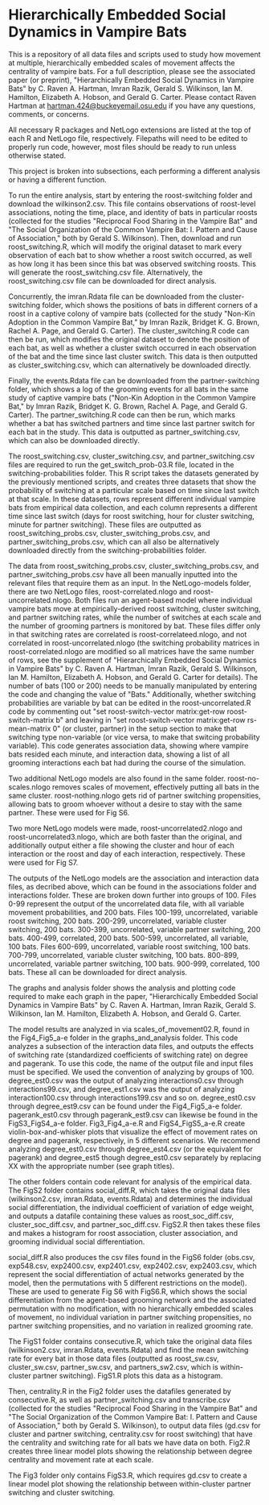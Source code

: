 # Hierarchically Embedded Social Dynamics in Vampire Bats
This is a repository of all data files and scripts used to study how movement at multiple, hierarchically embedded scales of movement affects the centrality of vampire bats. For a full description, please see the associated paper (or preprint), "Hierarchically Embedded Social Dynamics in Vampire Bats" by C. Raven A. Hartman, Imran Razik, Gerald S. Wilkinson, Ian M. Hamilton, Elizabeth A. Hobson, and Gerald G. Carter. Please contact Raven Hartman at hartman.424@buckeyemail.osu.edu if you have any questions, comments, or concerns.

All necessary R packages and NetLogo extensions are listed at the top of each R and NetLogo file, respectively. Filepaths will need to be edited to properly run code, however, most files should be ready to run unless otherwise stated.

This project is broken into subsections, each performing a different analysis or having a different function.

To run the entire analysis, start by entering the roost-switching folder and download the wilkinson2.csv. This file contains observations of roost-level associations, noting the time, place, and identity of bats in particular roosts (collected for the studies "Reciprocal Food Sharing in the Vampire Bat" and "The Social Organization of the Common Vampire Bat: I. Pattern and Cause of Association," both by Gerald S. Wilkinson). Then, download and run roost_switching.R, which will modify the original dataset to mark every observation of each bat to show whether a roost switch occurred, as well as how long it has been since this bat was observed switching roosts. This will generate the roost_switching.csv file. Alternatively, the roost_switching.csv file can be downloaded for direct analysis.

Concurrently, the imran.Rdata file can be downloaded from the cluster-switching folder, which shows the positions of bats in different corners of a roost in a captive colony of vampire bats (collected for the study "Non-Kin Adoption in the Common Vampire Bat," by Imran Razik, Bridget K. G. Brown, Rachel A. Page, and Gerald G. Carter). The cluster_switching.R code can then be run, which modifies the original dataset to denote the position of each bat, as well as whether a cluster switch occurred in each observation of the bat and the time since last cluster switch. This data is then outputted as cluster_switching.csv, which can alternatively be downloaded directly.

Finally, the events.Rdata file can be downloaded from the partner-switching folder, which shows a log of the grooming events for all bats in the same study of captive vampire bats ("Non-Kin Adoption in the Common Vampire Bat," by Imran Razik, Bridget K. G. Brown, Rachel A. Page, and Gerald G. Carter). The partner_switching.R code can then be run, which marks whether a bat has switched partners and time since last partner switch for each bat in the study. This data is outputted as partner_switching.csv, which can also be downloaded directly.

The roost_switching.csv, cluster_switching.csv, and partner_switching.csv files are required to run the get_switch_prob-03.R file, located in the switching-probabilities folder. This R script takes the datasets generated by the previously mentioned scripts, and creates three datasets that show the probability of switching at a particular scale based on time since last switch at that scale. In these datasets, rows represent different individual vampire bats from empirical data collection, and each column represents a different time since last switch (days for roost switching, hour for cluster switching, minute for partner switching). These files are outputted as roost_switching_probs.csv, cluster_switching_probs.csv, and partner_switching_probs.csv, which can all also be alternatively downloaded directly from the switching-probabilities folder.

The data from roost_switching_probs.csv, cluster_switching_probs.csv, and partner_switching_probs.csv have all been manually inputted into the relevant files that require them as an input. In the NetLogo-models folder, there are two NetLogo files, roost-correlated.nlogo and roost-uncorrelated.nlogo. Both files run an agent-based model where individual vampire bats move at empirically-derived roost switching, cluster switching, and partner switching rates, while the number of switches at each scale and the number of grooming partners is monitored by bat. These files differ only in that switching rates are correlated is roost-correlateed.nlogo, and not correlated in roost-uncorrelated.nlogo (the switching probability matrices in roost-correlated.nlogo are modified so all matrices have the same number of rows, see the supplement of "Hierarchically Embedded Social Dynamics in Vampire Bats" by C. Raven A. Hartman, Imran Razik, Gerald S. Wilkinson, Ian M. Hamilton, Elizabeth A. Hobson, and Gerald G. Carter for details). The number of bats (100 or 200) needs to be manually manipulated by entering the code and changing the value of "Bats." Additionally, whether switching probabilities are variable by bat can be edited in the roost-uncorrelated.R code by commenting out "set roost-switch-vector matrix:get-row  roost-switch-matrix b" and leaving in "set roost-switch-vector matrix:get-row rs-mean-matrix 0" (or cluster, partner) in the setup section to make that switching type non-variable (or vice versa, to make that switcing probability variable). This code generates association data, showing where vampire bats resided each minute, and interaction data, showing a list of all grooming interactions each bat had during the course of the simulation.

Two additional NetLogo models are also found in the same folder. roost-no-scales.nlogo removes scales of movement, effectively putting all bats in the same cluster. roost-nothing.nlogo gets rid of partner switching propensities, allowing bats to groom whoever without a desire to stay with the same partner. These were used for Fig S6.

Two more NetLogo models were made, roost-uncorrelated2.nlogo and roost-uncorrelated3.nlogo, which are both faster than the original, and additionally output either a file showing the cluster and hour of each interaction or the roost and day of each interaction, respectively. These were used for Fig S7.

The outputs of the NetLogo models are the association and interaction data files, as decribed above, which can be found in the associations folder and interactions folder. These are broken down further into groups of 100. Files 0-99 represent the output of the uncorrelated data file, with all variable movement probabilities, and 200 bats. Files 100-199, uncorrelated, variable roost switching, 200 bats. 200-299, uncorrelated, variable cluster switching, 200 bats. 300-399, uncorrelated, variable partner switching, 200 bats. 400-499, correlated, 200 bats. 500-599, uncorrelated, all variable, 100 bats. Files 600-699, uncorrelated, variable roost switching, 100 bats. 700-799, uncorrelated, variable cluster switching, 100 bats. 800-899, uncorrelated, variable partner switching, 100 bats. 900-999, correlated, 100 bats. These all can be downloaded for direct analysis.

The graphs and analysis folder shows the analysis and plotting code required to make each graph in the paper, "Hierarchically Embedded Social Dynamics in Vampire Bats" by C. Raven A. Hartman, Imran Razik, Gerald S. Wilkinson, Ian M. Hamilton, Elizabeth A. Hobson, and Gerald G. Carter.

The model results are analyzed in via scales_of_movement02.R, found in the Fig4_Fig5_a-e folder in the graphs_and_analysis folder. This code analyzes a subsection of the interaction data files, and outputs the effects of switching rate (standardized coefficients of switching rate) on degree and pagerank. To use this code, the name of the output file and input files must be specified. We used the convention of analyzing by groups of 100. degree_est0.csv was the output of analyzing interactions0.csv through interactions99.csv, and degree_est1.csv was the output of analyzing interaction100.csv through interactions199.csv and so on. degree_est0.csv through degree_est9.csv can be found under the Fig4_Fig5_a-e folder. pagerank_est0.csv through pagerank_est9.csv can likewise be found in the FigS3_FigS4_a-e folder. Fig3_Fig4_a-e.R and FigS4_FigS5_a-e.R create violin-box-and-whisker plots that visualize the effect of movement rates on degree and pagerank, respectively, in 5 different scenarios. We recommend analyzing degree_est0.csv through degree_est4.csv (or the equivalent for pagerank) and degree_est5 though degree_est0.csv separately by replacing XX with the appropriate number (see graph titles).

The other folders contain code relevant for analysis of the empirical data. The FigS2 folder contains social_diff.R, which takes the original data files (wilkinson2.csv, imran.Rdata, events.Rdata) and determines the individual social differentiation, the individual coefficient of variation of edge weight, and outputs a datafile containing these values as roost_soc_diff.csv, cluster_soc_diff.csv, and partner_soc_diff.csv. FigS2.R then takes these files and makes a histogram for roost association, cluster association, and grooming individual social differentiation.

social_diff.R also produces the csv files found in the FigS6 folder (obs.csv, exp548.csv, exp2400.csv, exp2401.csv, exp2402.csv, exp2403.csv, which represent the social differentiation of actual networks generated by the model, then the permutations with 5 different restrictions on the model). These are used to generate Fig S6 with FigS6.R, which shows the social differentiation from the agent-based grooming network and the associated permutation with no modification, with no hierarchically embedded scales of movement, no individual variation in partner switching propensities, no partner switching propensities, and no variation in realized grooming rate.

The FigS1 folder contains consecutive.R, which take the original data files (wilkinson2.csv, imran.Rdata, events.Rdata) and find the mean switching rate for every bat in those data files (outputted as roost_sw.csv, cluster_sw.csv, partner_sw.csv, and partners_sw2.csv, which is within-cluster partner switching). FigS1.R plots this data as a histogram.

Then, centrality.R in the Fig2 folder uses the datafiles generated by consecutive.R, as well as partner_switching.csv and transcribe.csv (collected for the studies "Reciprocal Food Sharing in the Vampire Bat" and "The Social Organization of the Common Vampire Bat: I. Pattern and Cause of Association," both by Gerald S. Wilkinson), to output data files (gd.csv for cluster and partner switching, centrality.csv for roost switching) that have the centrality and switching rate for all bats we have data on both. Fig2.R creates three linear model plots showing the relationship between degree centrality and movement rate at each scale.

The Fig3 folder only contains FigS3.R, which requires gd.csv to create a linear model plot showing the relationship between within-cluster partner switching and cluster switching.
